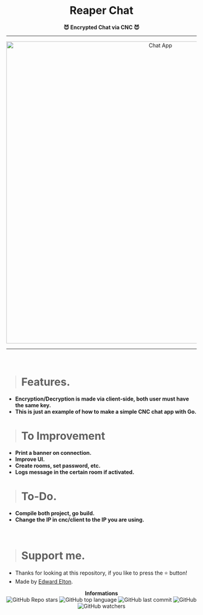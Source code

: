 <h1 align="center">Reaper Chat</h1>

<p align='center'>
    <b>😈 Encrypted Chat via CNC 😈</b>
</p>

----

<p align="center">
      <img src="https://cdn.discordapp.com/attachments/1065385280393203892/1070107230327812107/image.png" alt="Chat App" width="800">
</p>

---

<br/>

> # Features.

* **Encryption/Decryption is made via client-side, both user must have the same key.**
* **This is just an example of how to make a simple CNC chat app with Go.**

> # To Improvement

* **Print a banner on connection.**
* **Improve UI.**
* **Create rooms, set password, etc.**
* **Logs message in the certain room if activated.**

> # To-Do.

* **Compile both project, go build.**
* **Change the IP in cnc/client to the IP you are using.**

<br/>

> # Support me.

* Thanks for looking at this repository, if you like to press the ⭐ button!
* Made by [Edward Elton](https://github.com/edwardelton).

<p align="center">
    <b>Informations</b><br>
    <img alt="GitHub Repo stars" src="https://img.shields.io/github/stars/edwardelton/Reaper-Chat?color=7143de">
    <img alt="GitHub top language" src="https://img.shields.io/github/languages/top/edwardelton/Reaper-Chat?color=7143de">
    <img alt="GitHub last commit" src="https://img.shields.io/github/last-commit/edwardelton/Reaper-Chat?color=7143de">
    <img alt="GitHub" src="https://img.shields.io/github/license/edwardelton/Reaper-Chat?color=7143de">
    <img alt="GitHub watchers" src="https://img.shields.io/github/watchers/edwardelton/Reaper-Chat?color=7143de">
</p>
